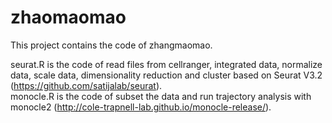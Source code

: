 # zhaomaomao
This project contains the code of zhangmaomao.

seurat.R is the code of read files from cellranger, integrated data, normalize data, scale data, dimensionality reduction and cluster based on Seurat V3.2 (https://github.com/satijalab/seurat).  
monocle.R is the code of subset the data and run trajectory analysis with monocle2 (http://cole-trapnell-lab.github.io/monocle-release/).
